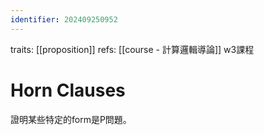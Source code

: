 ```yaml
---
identifier: 202409250952
---
```

traits: [[proposition]]
refs: [[course - 計算邏輯導論]] w3課程
# Horn Clauses
證明某些特定的form是P問題。